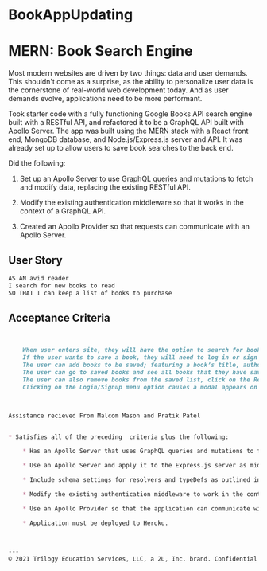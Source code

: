 # BookAppUpdating

# MERN: Book Search Engine


Most modern websites are driven by two things: data and user demands. This shouldn't come as a surprise, as the ability to personalize user data is the cornerstone of real-world web development today. And as user demands evolve, applications need to be more performant.

Took starter code with a fully functioning Google Books API search engine built with a RESTful API, and refactored it to be a GraphQL API built with Apollo Server. The app was built using the MERN stack with a React front end, MongoDB database, and Node.js/Express.js server and API. It was already set up to allow users to save book searches to the back end. 

Did the following:

1. Set up an Apollo Server to use GraphQL queries and mutations to fetch and modify data, replacing the existing RESTful API.

2. Modify the existing authentication middleware so that it works in the context of a GraphQL API.

3. Created an Apollo Provider so that requests can communicate with an Apollo Server.



## User Story

```md
AS AN avid reader
I search for new books to read
SO THAT I can keep a list of books to purchase
```


## Acceptance Criteria

```md


    When user enters site, they will have the option to search for books, Login/Signup and an input field to search for books and a submit button.
    If the user wants to save a book, they will need to log in or sign up, then are presented with an input field to search for books and a submit button.
    The user can add books to be saved; featuring a book’s title, author, description, image, and a link to that book on the Google Books site.
    The user can go to saved books and see all books that they have saved.
    The user can also remove books from the saved list, click on the Remove button on a book then that book is deleted from my saved books list.
    Clicking on the Login/Signup menu option causes a modal appears on the screen with a toggle between the option to log in or sign up



Assistance recieved From Malcom Mason and Pratik Patel


* Satisfies all of the preceding  criteria plus the following:

	* Has an Apollo Server that uses GraphQL queries and mutations to fetch and modify data, replacing the existing RESTful API.

	* Use an Apollo Server and apply it to the Express.js server as middleware.

	* Include schema settings for resolvers and typeDefs as outlined in the homework instructions.

	* Modify the existing authentication middleware to work in the context of a GraphQL API.

	* Use an Apollo Provider so that the application can communicate with the Apollo Server.

	* Application must be deployed to Heroku.



---
© 2021 Trilogy Education Services, LLC, a 2U, Inc. brand. Confidential and Proprietary. All Rights Reserved.

